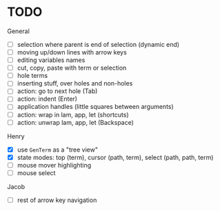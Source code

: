 # TODO

General

- [ ] selection where parent is end of selection (dynamic end)
- [ ] moving up/down lines with arrow keys
- [ ] editing variables names
- [ ] cut, copy, paste with term or selection
- [ ] hole terms
- [ ] inserting stuff, over holes and non-holes
- [ ] action: go to next hole (Tab)
- [ ] action: indent (Enter)
- [ ] application handles (little squares between arguments)
- [ ] action: wrap in lam, app, let (shortcuts)
- [ ] action: unwrap lam, app, let (Backspace)

Henry

- [x] use `GenTerm` as a "tree view"
- [x] state modes: top (term), cursor (path, term), select (path, path, term)
- [ ] mouse mover highlighting
- [ ] mouse select

Jacob

- [ ] rest of arrow key navigation
